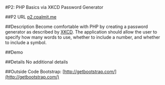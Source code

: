 #P2: PHP Basics via XKCD Password Generator

##P2 URL
[p2.cpalmit.me](http://p2.cpalmit.me)

##Description
Become comfortable with PHP by creating a password generator as described by [XKCD](http://xkcd.com/936/). 
The application should allow the user to specify how many words to use, whether to include a number, and whether to include a symbol.

##Demo


##Details
No additional details

##Outside Code
Bootstrap: [http://getbootstrap.com/](http://getbootstrap.com/)